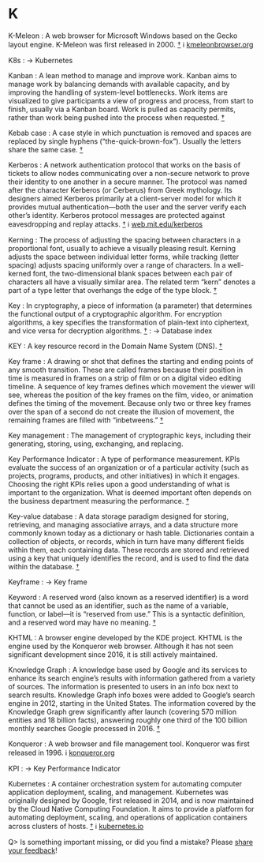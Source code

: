 # K

K-Meleon
: A web browser for Microsoft Windows based on the Gecko layout engine. K-Meleon was first released in 2000. [†](#w-k-meleon) ℹ︎ [kmeleonbrowser.org](http://kmeleonbrowser.org/)

K8s
: → Kubernetes

Kanban
: A lean method to manage and improve work. Kanban aims to manage work by balancing demands with available capacity, and by improving the handling of system-level bottlenecks. Work items are visualized to give participants a view of progress and process, from start to finish, usually via a Kanban board. Work is pulled as capacity permits, rather than work being pushed into the process when requested. [†](#w-kanban)

Kebab case
: A case style in which punctuation is removed and spaces are replaced by single hyphens (“the-quick-brown-fox”). Usually the letters share the same case. [†](#w-letter-case)

Kerberos
: A network authentication protocol that works on the basis of tickets to allow nodes communicating over a non-secure network to prove their identity to one another in a secure manner. The protocol was named after the character Kerberos (or Cerberus) from Greek mythology. Its designers aimed Kerberos primarily at a client-server model for which it provides mutual authentication—both the user and the server verify each other’s identity. Kerberos protocol messages are protected against eavesdropping and replay attacks. [†](#w-kerberos) ℹ︎ [web.mit.edu/kerberos](http://web.mit.edu/kerberos/)

Kerning
: The process of adjusting the spacing between characters in a proportional font, usually to achieve a visually pleasing result. Kerning adjusts the space between individual letter forms, while tracking (letter spacing) adjusts spacing uniformly over a range of characters. In a well-kerned font, the two-dimensional blank spaces between each pair of characters all have a visually similar area. The related term “kern” denotes a part of a type letter that overhangs the edge of the type block. [†](#w-kerning)

Key
: In cryptography, a piece of information (a parameter) that determines the functional output of a cryptographic algorithm. For encryption algorithms, a key specifies the transformation of plain-text into ciphertext, and vice versa for decryption algorithms. [†](#w-key-cryptography)
: → Database index

KEY
: A key resource record in the Domain Name System (DNS). [†](#w-dns-record-types)

Key frame
: A drawing or shot that defines the starting and ending points of any smooth transition. These are called frames because their position in time is measured in frames on a strip of film or on a digital video editing timeline. A sequence of key frames defines which movement the viewer will see, whereas the position of the key frames on the film, video, or animation defines the timing of the movement. Because only two or three key frames over the span of a second do not create the illusion of movement, the remaining frames are filled with “inbetweens.” [†](#w-key-frame)

Key management
: The management of cryptographic keys, including their generating, storing, using, exchanging, and replacing.

Key Performance Indicator
: A type of performance measurement. KPIs evaluate the success of an organization or of a particular activity (such as projects, programs, products, and other initiatives) in which it engages. Choosing the right KPIs relies upon a good understanding of what is important to the organization. What is deemed important often depends on the business department measuring the performance. [†](#w-kpi)

Key-value database
: A data storage paradigm designed for storing, retrieving, and managing associative arrays, and a data structure more commonly known today as a dictionary or hash table. Dictionaries contain a collection of objects, or records, which in turn have many different fields within them, each containing data. These records are stored and retrieved using a key that uniquely identifies the record, and is used to find the data within the database. [†](#w-key-value-database)

Keyframe
: → Key frame

Keyword
: A reserved word (also known as a reserved identifier) is a word that cannot be used as an identifier, such as the name of a variable, function, or label—it is “reserved from use.” This is a syntactic definition, and a reserved word may have no meaning. [†](#w-keyword)

KHTML
: A browser engine developed by the KDE project. KHTML is the engine used by the Konqueror web browser. Although it has not seen significant development since 2016, it is still actively maintained.

Knowledge Graph
: A knowledge base used by Google and its services to enhance its search engine’s results with information gathered from a variety of sources. The information is presented to users in an info box next to search results. Knowledge Graph info boxes were added to Google’s search engine in 2012, starting in the United States. The information covered by the Knowledge Graph grew significantly after launch (covering 570 million entities and 18 billion facts), answering roughly one third of the 100 billion monthly searches Google processed in 2016. [†](#w-knowledge-graph)

Konqueror
: A web browser and file management tool. Konqueror was first released in 1996. ℹ︎ [konqueror.org](https://konqueror.org/)

KPI
: → Key Performance Indicator

Kubernetes
: A container orchestration system for automating computer application deployment, scaling, and management. Kubernetes was originally designed by Google, first released in 2014, and is now maintained by the Cloud Native Computing Foundation. It aims to provide a platform for automating deployment, scaling, and operations of application containers across clusters of hosts. [†](#w-k8s) ℹ︎ [kubernetes.io](https://kubernetes.io/)

Q> Is something important missing, or did you find a mistake? Please [share your feedback](https://github.com/frontenddogma/web-development-glossary-forum/issues/new)!